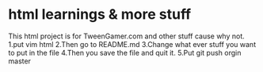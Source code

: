# html learnings & more stuff
This html project is for TweenGamer.com and other stuff cause why not.
1.put vim html
2.Then go to README.md
3.Change what ever stuff you want to put in the file
4.Then you save the file and quit it.
5.Put git push orgin master

